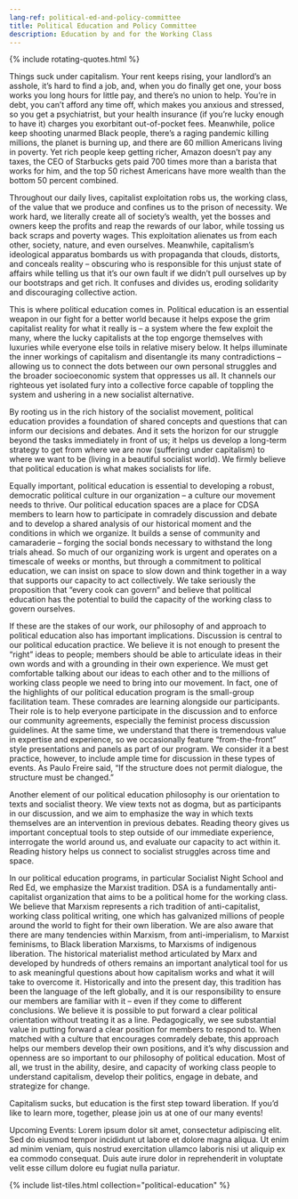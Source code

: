 ```yaml
---
lang-ref: political-ed-and-policy-committee
title: Political Education and Policy Committee
description: Education by and for the Working Class
---
```


{% include rotating-quotes.html %}

Things suck under capitalism. Your rent keeps rising, your landlord’s an asshole, it’s hard to find a job, and, when you do finally get one, your boss works you long hours for little pay, and there’s no union to help. You’re in debt, you can’t afford any time off, which makes you anxious and stressed, so you get a psychiatrist, but your health insurance (if you’re lucky enough to have it) charges you exorbitant out-of-pocket fees. Meanwhile, police keep shooting unarmed Black people, there’s a raging pandemic killing millions, the planet is burning up, and there are 60 million Americans living in poverty. Yet rich people keep getting richer, Amazon doesn’t pay any taxes, the CEO of Starbucks gets paid 700 times more than a barista that works for him, and the top 50 richest Americans have more wealth than the bottom 50 percent combined.

Throughout our daily lives, capitalist exploitation robs us, the working class, of the value that we produce and confines us to the prison of necessity. We work hard, we literally create all of society’s wealth, yet the bosses and owners keep the profits and reap the rewards of our labor, while tossing us back scraps and poverty wages. This exploitation alienates us from each other, society, nature, and even ourselves. Meanwhile, capitalism’s ideological apparatus bombards us with propaganda that clouds, distorts, and conceals reality – obscuring who is responsible for this unjust state of affairs while telling us that it’s our own fault if we didn’t pull ourselves up by our bootstraps and get rich. It confuses and divides us, eroding solidarity and discouraging collective action.

This is where political education comes in. Political education is an essential weapon in our fight for a better world because it helps expose the grim capitalist reality for what it really is – a system where the few exploit the many, where the lucky capitalists at the top engorge themselves with luxuries while everyone else toils in relative misery below. It helps illuminate the inner workings of capitalism and disentangle its many contradictions – allowing us to connect the dots between our own personal struggles and the broader socioeconomic system that oppresses us all. It channels our righteous yet isolated fury into a collective force capable of toppling the system and ushering in a new socialist alternative.

By rooting us in the rich history of the socialist movement, political education provides a foundation of shared concepts and questions that can inform our decisions and debates. And it sets the horizon for our struggle beyond the tasks immediately in front of us; it helps us develop a long-term strategy to get from where we are now (suffering under capitalism) to where we want to be (living in a beautiful socialist world). We firmly believe that political education is what makes socialists for life.

Equally important, political education is essential to developing a robust, democratic political culture in our organization – a culture our movement needs to thrive. Our political education spaces are a place for CDSA members to learn how to participate in comradely discussion and debate and to develop a shared analysis of our historical moment and the conditions in which we organize. It builds a sense of community and camaraderie – forging the social bonds necessary to withstand the long trials ahead. So much of our organizing work is urgent and operates on a timescale of weeks or months, but through a commitment to political education, we can insist on space to slow down and think together in a way that supports our capacity to act collectively. We take seriously the proposition that “every cook can govern” and believe that political education has the potential to build the capacity of the working class to govern ourselves.

If these are the stakes of our work, our philosophy of and approach to political education also has important implications. Discussion is central to our political education practice. We believe it is not enough to present the “right” ideas to people; members should be able to articulate ideas in their own words and with a grounding in their own experience. We must get comfortable talking about our ideas to each other and to the millions of working class people we need to bring into our movement. In fact, one of the highlights of our political education program is the small-group facilitation team. These comrades are learning alongside our participants. Their role is to help everyone participate in the discussion and to enforce our community agreements, especially the feminist process discussion guidelines. At the same time, we understand that there is tremendous value in expertise and experience, so we occasionally feature “from-the-front” style presentations and panels as part of our program. We consider it a best practice, however, to include ample time for discussion in these types of events. As Paulo Freire said, “If the structure does not permit dialogue, the structure must be changed.”

Another element of our political education philosophy is our orientation to texts and socialist theory. We view texts not as dogma, but as participants in our discussion, and we aim to emphasize the way in which texts themselves are an intervention in previous debates. Reading theory gives us important conceptual tools to step outside of our immediate experience, interrogate the world around us, and evaluate our capacity to act within it. Reading history helps us connect to socialist struggles across time and space.

In our political education programs, in particular Socialist Night School and Red Ed, we emphasize the Marxist tradition. DSA is a fundamentally anti-capitalist organization that aims to be a political home for the working class. We believe that Marxism represents a rich tradition of anti-capitalist, working class political writing, one which has galvanized millions of people around the world to fight for their own liberation. We are also aware that there are many tendencies within Marxism, from anti-imperialism, to Marxist feminisms, to Black liberation Marxisms, to Marxisms of indigenous liberation. The historical materialist method articulated by Marx and developed by hundreds of others remains an important analytical tool for us to ask meaningful questions about how capitalism works and what it will take to overcome it. Historically and into the present day, this tradition has been the language of the left globally, and it is our responsibility to ensure our members are familiar with it – even if they come to different conclusions. We believe it is possible to put forward a clear political orientation without treating it as a line. Pedagogically, we see substantial value in putting forward a clear position for members to respond to. When matched with a culture that encourages comradely debate, this approach helps our members develop their own positions, and it’s why discussion and openness are so important to our philosophy of political education. Most of all, we trust in the ability, desire, and capacity of working class people to understand capitalism, develop their politics, engage in debate, and strategize for change.

Capitalism sucks, but education is the first step toward liberation. If you’d like to learn more, together, please join us at one of our many events!

Upcoming Events:
Lorem ipsum dolor sit amet, consectetur adipiscing elit.
Sed do eiusmod tempor incididunt ut labore et dolore magna aliqua.
Ut enim ad minim veniam, quis nostrud exercitation ullamco laboris nisi ut aliquip ex ea commodo consequat.
Duis aute irure dolor in reprehenderit in voluptate velit esse cillum dolore eu fugiat nulla pariatur.

{% include list-tiles.html collection="political-education" %}
